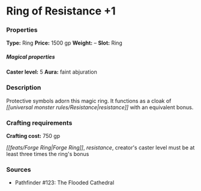 ﻿---
Title: "Ring of Resistance +1"
Type: "Ring"
Price: "1500 gp"
Weight: "–"
Slot: "Ring"
Caster level: "5"
Aura: "faint abjuration"
Description: |
  "Protective symbols adorn this magic ring. It functions as a _cloak of resistance_ with an equivalent bonus."
Crafting cost: "750 gp"
Sources: "['Pathfinder #123: The Flooded Cathedral']"
---

# Ring of Resistance +1

### Properties

**Type:** Ring **Price:** 1500 gp **Weight:** – **Slot:** Ring

##### Magical properties

**Caster level:** 5 **Aura:** faint abjuration

### Description

Protective symbols adorn this magic ring. It functions as a cloak of _[[universal monster rules/Resistance|resistance]]_ with an equivalent bonus.

### Crafting requirements

**Crafting cost:** 750 gp

_[[feats/Forge Ring|Forge Ring]]_, _resistance_, creator's caster level must be at least three times the ring's bonus

### Sources

* Pathfinder #123: The Flooded Cathedral